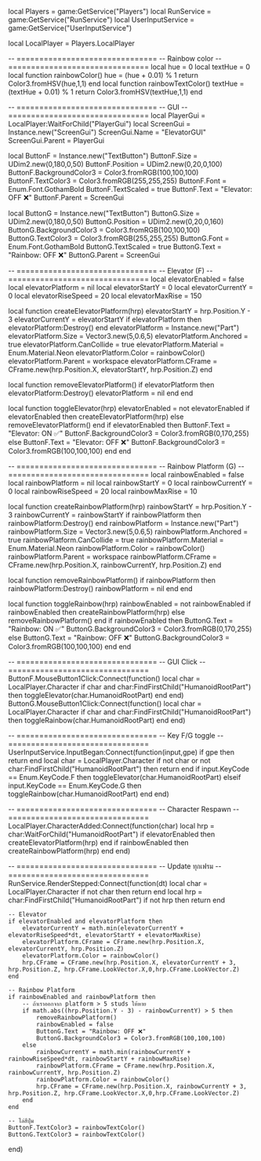 local Players = game:GetService("Players")
local RunService = game:GetService("RunService")
local UserInputService = game:GetService("UserInputService")

local LocalPlayer = Players.LocalPlayer

-- ===============================
-- Rainbow color
-- ===============================
local hue = 0
local textHue = 0
local function rainbowColor()
    hue = (hue + 0.01) % 1
    return Color3.fromHSV(hue,1,1)
end
local function rainbowTextColor()
    textHue = (textHue + 0.01) % 1
    return Color3.fromHSV(textHue,1,1)
end

-- ===============================
-- GUI
-- ===============================
local PlayerGui = LocalPlayer:WaitForChild("PlayerGui")
local ScreenGui = Instance.new("ScreenGui")
ScreenGui.Name = "ElevatorGUI"
ScreenGui.Parent = PlayerGui

local ButtonF = Instance.new("TextButton")
ButtonF.Size = UDim2.new(0,180,0,50)
ButtonF.Position = UDim2.new(0,20,0,100)
ButtonF.BackgroundColor3 = Color3.fromRGB(100,100,100)
ButtonF.TextColor3 = Color3.fromRGB(255,255,255)
ButtonF.Font = Enum.Font.GothamBold
ButtonF.TextScaled = true
ButtonF.Text = "Elevator: OFF ❌"
ButtonF.Parent = ScreenGui

local ButtonG = Instance.new("TextButton")
ButtonG.Size = UDim2.new(0,180,0,50)
ButtonG.Position = UDim2.new(0,20,0,160)
ButtonG.BackgroundColor3 = Color3.fromRGB(100,100,100)
ButtonG.TextColor3 = Color3.fromRGB(255,255,255)
ButtonG.Font = Enum.Font.GothamBold
ButtonG.TextScaled = true
ButtonG.Text = "Rainbow: OFF ❌"
ButtonG.Parent = ScreenGui

-- ===============================
-- Elevator (F)
-- ===============================
local elevatorEnabled = false
local elevatorPlatform = nil
local elevatorStartY = 0
local elevatorCurrentY = 0
local elevatorRiseSpeed = 20
local elevatorMaxRise = 150

local function createElevatorPlatform(hrp)
    elevatorStartY = hrp.Position.Y - 3
    elevatorCurrentY = elevatorStartY
    if elevatorPlatform then elevatorPlatform:Destroy() end
    elevatorPlatform = Instance.new("Part")
    elevatorPlatform.Size = Vector3.new(5,0.6,5)
    elevatorPlatform.Anchored = true
    elevatorPlatform.CanCollide = true
    elevatorPlatform.Material = Enum.Material.Neon
    elevatorPlatform.Color = rainbowColor()
    elevatorPlatform.Parent = workspace
    elevatorPlatform.CFrame = CFrame.new(hrp.Position.X, elevatorStartY, hrp.Position.Z)
end

local function removeElevatorPlatform()
    if elevatorPlatform then elevatorPlatform:Destroy() elevatorPlatform = nil end
end

local function toggleElevator(hrp)
    elevatorEnabled = not elevatorEnabled
    if elevatorEnabled then createElevatorPlatform(hrp) else removeElevatorPlatform() end
    if elevatorEnabled then
        ButtonF.Text = "Elevator: ON ✅"
        ButtonF.BackgroundColor3 = Color3.fromRGB(0,170,255)
    else
        ButtonF.Text = "Elevator: OFF ❌"
        ButtonF.BackgroundColor3 = Color3.fromRGB(100,100,100)
    end
end

-- ===============================
-- Rainbow Platform (G)
-- ===============================
local rainbowEnabled = false
local rainbowPlatform = nil
local rainbowStartY = 0
local rainbowCurrentY = 0
local rainbowRiseSpeed = 20
local rainbowMaxRise = 10

local function createRainbowPlatform(hrp)
    rainbowStartY = hrp.Position.Y - 3
    rainbowCurrentY = rainbowStartY
    if rainbowPlatform then rainbowPlatform:Destroy() end
    rainbowPlatform = Instance.new("Part")
    rainbowPlatform.Size = Vector3.new(5,0.6,5)
    rainbowPlatform.Anchored = true
    rainbowPlatform.CanCollide = true
    rainbowPlatform.Material = Enum.Material.Neon
    rainbowPlatform.Color = rainbowColor()
    rainbowPlatform.Parent = workspace
    rainbowPlatform.CFrame = CFrame.new(hrp.Position.X, rainbowCurrentY, hrp.Position.Z)
end

local function removeRainbowPlatform()
    if rainbowPlatform then rainbowPlatform:Destroy() rainbowPlatform = nil end
end

local function toggleRainbow(hrp)
    rainbowEnabled = not rainbowEnabled
    if rainbowEnabled then createRainbowPlatform(hrp) else removeRainbowPlatform() end
    if rainbowEnabled then
        ButtonG.Text = "Rainbow: ON ✅"
        ButtonG.BackgroundColor3 = Color3.fromRGB(0,170,255)
    else
        ButtonG.Text = "Rainbow: OFF ❌"
        ButtonG.BackgroundColor3 = Color3.fromRGB(100,100,100)
    end
end

-- ===============================
-- GUI Click
-- ===============================
ButtonF.MouseButton1Click:Connect(function()
    local char = LocalPlayer.Character
    if char and char:FindFirstChild("HumanoidRootPart") then toggleElevator(char.HumanoidRootPart) end
end)
ButtonG.MouseButton1Click:Connect(function()
    local char = LocalPlayer.Character
    if char and char:FindFirstChild("HumanoidRootPart") then toggleRainbow(char.HumanoidRootPart) end
end)

-- ===============================
-- Key F/G toggle
-- ===============================
UserInputService.InputBegan:Connect(function(input,gpe)
    if gpe then return end
    local char = LocalPlayer.Character
    if not char or not char:FindFirstChild("HumanoidRootPart") then return end
    if input.KeyCode == Enum.KeyCode.F then toggleElevator(char.HumanoidRootPart)
    elseif input.KeyCode == Enum.KeyCode.G then toggleRainbow(char.HumanoidRootPart) end
end)

-- ===============================
-- Character Respawn
-- ===============================
LocalPlayer.CharacterAdded:Connect(function(char)
    local hrp = char:WaitForChild("HumanoidRootPart")
    if elevatorEnabled then createElevatorPlatform(hrp) end
    if rainbowEnabled then createRainbowPlatform(hrp) end
end)

-- ===============================
-- Update ทุกเฟรม
-- ===============================
RunService.RenderStepped:Connect(function(dt)
    local char = LocalPlayer.Character
    if not char then return end
    local hrp = char:FindFirstChild("HumanoidRootPart")
    if not hrp then return end

    -- Elevator
    if elevatorEnabled and elevatorPlatform then
        elevatorCurrentY = math.min(elevatorCurrentY + elevatorRiseSpeed*dt, elevatorStartY + elevatorMaxRise)
        elevatorPlatform.CFrame = CFrame.new(hrp.Position.X, elevatorCurrentY, hrp.Position.Z)
        elevatorPlatform.Color = rainbowColor()
        hrp.CFrame = CFrame.new(hrp.Position.X, elevatorCurrentY + 3, hrp.Position.Z, hrp.CFrame.LookVector.X,0,hrp.CFrame.LookVector.Z)
    end

    -- Rainbow Platform
    if rainbowEnabled and rainbowPlatform then
        -- ถ้าเราออกจาก platform > 5 studs ให้หาย
        if math.abs((hrp.Position.Y - 3) - rainbowCurrentY) > 5 then
            removeRainbowPlatform()
            rainbowEnabled = false
            ButtonG.Text = "Rainbow: OFF ❌"
            ButtonG.BackgroundColor3 = Color3.fromRGB(100,100,100)
        else
            rainbowCurrentY = math.min(rainbowCurrentY + rainbowRiseSpeed*dt, rainbowStartY + rainbowMaxRise)
            rainbowPlatform.CFrame = CFrame.new(hrp.Position.X, rainbowCurrentY, hrp.Position.Z)
            rainbowPlatform.Color = rainbowColor()
            hrp.CFrame = CFrame.new(hrp.Position.X, rainbowCurrentY + 3, hrp.Position.Z, hrp.CFrame.LookVector.X,0,hrp.CFrame.LookVector.Z)
        end
    end

    -- ไล่สีปุ่ม
    ButtonF.TextColor3 = rainbowTextColor()
    ButtonG.TextColor3 = rainbowTextColor()
end)
